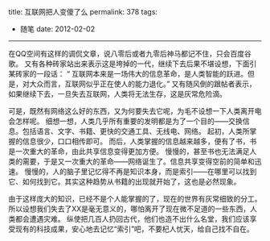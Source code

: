 title: 互联网把人变傻了么
permalink: 378
tags:
  - 随笔
date: 2012-02-02
---

在QQ空间有这样的调侃文章，说八零后或者九零后神马都记不住，只会百度谷歌。
又有各种砖家站出来表示这是垮掉的一代，继续下去后果不堪设想，下面引某砖家的一段话：
“ 互联网本来是一场伟大的信息革命，是人类智能的跃进。但是，对大众而言，互联网似乎正在使人的能力退化。”
又有随风倒的跟帖者表示，如果继续下去，一旦失去互联网，人类将无法生存，这是灰常危险滴。

可是，既然有网络这么好的东西，又为何要失去它呢，为毛不设想一下人类离开电会怎样呢。
细想一想，人类几乎所有重要的发明都是为了一个目的——交换信息。包括语言、文字、书籍、更快的交通工具、无线电、网络。
起初，人类所掌握的信息很少，口口相传即可。
而后，人类掌握的信息越来越多，便有了书，书是一次重大的革命，由此共享信息变得更加方便。
慢慢的，甚至书也无法满足人类的需要，于是又一次重大的革命——网络诞生了。信息共享变得空前的简单和迅速。
慢慢的，人的脑子里记忆得不再是知识本身，而是索引——在哪里可以找到它、如何找到它。其实这种趋势从书籍的出现就开始了，这也是必然现象。

由于这样庞大的知识，已经不是个人能掌握的了，现在的世界有灰常细致的分工。
所以设想我们失去了XX是毫无意义的，哪怕离开了现在微不足道的一些东西，人类都会遭遇灾难。
纵使把几百人扔回古代，他们也造不出什么名堂，我们应该享受现有的科技成果，安心地去记忆“索引”吧，不要杞人忧天，给自己找不自在。
